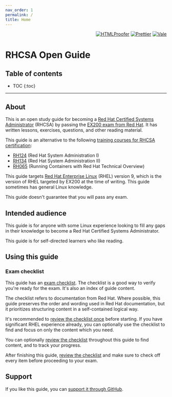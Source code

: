```yaml
---
nav_order: 1
permalink: /
title: Home
---
```


<p align="right" class="float-sm-right">
  <a href="https://github.com/rbong/rhcsa-open-guide/actions/workflows/htmlproofer.yml"><img src="https://github.com/rbong/rhcsa-open-guide/actions/workflows/htmlproofer.yml/badge.svg?branch=master" alt="HTMLProofer"></a>
  <a href="https://github.com/rbong/rhcsa-open-guide/actions/workflows/prettier.yml"><img src="https://github.com/rbong/rhcsa-open-guide/actions/workflows/prettier.yml/badge.svg?branch=master" alt="Prettier"></a>
  <a href="https://github.com/rbong/rhcsa-open-guide/actions/workflows/vale.yml"><img src="https://github.com/rbong/rhcsa-open-guide/actions/workflows/vale.yml/badge.svg?branch=master" alt="Vale"></a>
</p>

<h1 class="no_toc">RHCSA Open Guide</h1>

<h2 class="no_toc">Table of contents</h2>

<!-- prettier-ignore -->
- TOC
{:toc}

---

## About

This is an open study guide for becoming a [Red Hat Certified Systems Administrator](https://www.redhat.com/en/services/certification/rhcsa) (RHCSA)
by passing the [EX200 exam from Red Hat](https://www.redhat.com/en/services/training/ex200-red-hat-certified-system-administrator-rhcsa-exam).
It has written lessons, exercises, questions, and other reading material.

This guide is an alternative to the following [training courses for RHCSA certification](https://www.redhat.com/en/services/certification/rhcsa?pfe-zeueqhsom=training):

- [RH124](https://www.redhat.com/en/services/training/rh124-red-hat-system-administration-i) (Red Hat System Administration I)
- [RH134](https://www.redhat.com/en/services/training/rh124-red-hat-system-administration-i) (Red Hat System Administration II)
- [RH065](https://www.redhat.com/en/services/training/rh065-running-containers-red-hat-technical-overview) (Running Containers with Red Hat Technical Overview)

This guide targets [Red Hat Enterprise Linux](https://www.redhat.com/en/technologies/linux-platforms/enterprise-linux) (RHEL) version 9,
which is the version of RHEL targeted by EX200 at the time of writing.
This guide sometimes has general Linux knowledge.

This guide doesn't guarantee that you will pass any exam.

## Intended audience

This guide is for anyone with some Linux experience looking to fill any gaps in their knowledge to become a Red Hat Certified Systems Administrator.

This guide is for self-directed learners who like reading.

## Using this guide

### Exam checklist

This guide has an [exam checklist](exam-checklist).
The checklist is a good way to verify you're ready for the exam.
It's also an index of guide content.

The checklist refers to documentation from Red Hat.
Where possible, this guide preserves the order and wording used in Red Hat documentation, but it prioritizes structuring content in a self-contained logical way.

It's recommended to [review the checklist once](exam-checklist) before starting.
If you have significant RHEL experience already, you can optionally use the checklist to find and focus on only the content which you need.

You can optionally [review the checklist](exam-checklist) throughout this guide to find content, and to track your progress.

After finishing this guide, [review the checklist](exam-checklist) and make sure to check off every item before proceeding to your exam.

## Support

If you like this guide, you can [support it through GitHub](https://github.com/sponsors/rbong).
